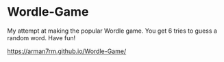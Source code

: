 # Wordle-Game
My attempt at making the popular Wordle game. You get 6 tries to guess a random word. Have fun!

https://arman7rm.github.io/Wordle-Game/
